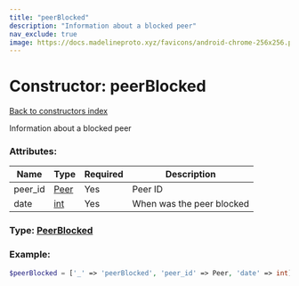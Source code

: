 ```yaml
---
title: "peerBlocked"
description: "Information about a blocked peer"
nav_exclude: true
image: https://docs.madelineproto.xyz/favicons/android-chrome-256x256.png
---
```

# Constructor: peerBlocked  
[Back to constructors index](/API_docs/constructors/index.md)



Information about a blocked peer

### Attributes:

| Name     |    Type       | Required | Description |
|----------|---------------|----------|-------------|
|peer\_id|[Peer](/API_docs/types/Peer.md) | Yes|Peer ID|
|date|[int](/API_docs/types/int.md) | Yes|When was the peer blocked|



### Type: [PeerBlocked](/API_docs/types/PeerBlocked.md)


### Example:

```php
$peerBlocked = ['_' => 'peerBlocked', 'peer_id' => Peer, 'date' => int];
```  

